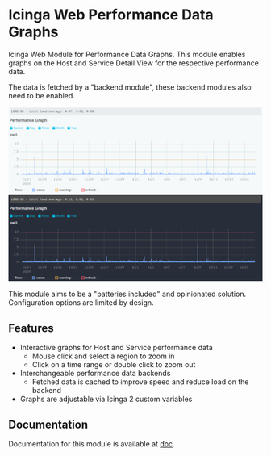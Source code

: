 # Icinga Web Performance Data Graphs

Icinga Web Module for Performance Data Graphs. This module enables graphs on the Host and Service Detail View for
the respective performance data.

The data is fetched by a "backend module", these backend modules also need to be enabled.

![Graphs Light](doc/_images/screenshot_light.png)
![Graphs Dark](doc/_images/screenshot_dark.png)

This module aims to be a "batteries included" and opinionated solution.
Configuration options are limited by design.

## Features

* Interactive graphs for Host and Service performance data
  * Mouse click and select a region to zoom in
  * Click on a time range or double click to zoom out
* Interchangeable performance data backends
  * Fetched data is cached to improve speed and reduce load on the backend
* Graphs are adjustable via Icinga 2 custom variables

## Documentation

Documentation for this module is available at [doc](doc/).
